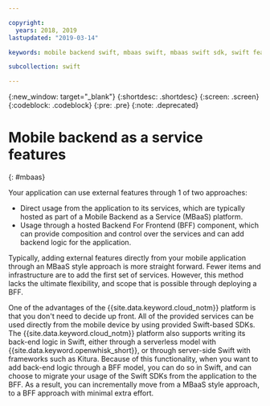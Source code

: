 ```yaml
---

copyright:
  years: 2018, 2019
lastupdated: "2019-03-14"

keywords: mobile backend swift, mbaas swift, mbaas swift sdk, swift features, swift framework sdk

subcollection: swift

---
```


{:new_window: target="_blank"}
{:shortdesc: .shortdesc}
{:screen: .screen}
{:codeblock: .codeblock}
{:pre: .pre}
{:note: .deprecated}

# Mobile backend as a service features
{: #mbaas}

Your application can use external features through 1 of two approaches:
* Direct usage from the application to its services, which are typically hosted as part of a Mobile Backend as a Service (MBaaS) platform.
* Usage through a hosted Backend For Frontend (BFF) component, which can provide composition and control over the services and can add backend logic for the application.

Typically, adding external features directly from your mobile application through an MBaaS style approach is more straight forward. Fewer items and infrastructure are to add the first set of services. However, this method lacks the ultimate flexibility, and scope that is possible through deploying a BFF.

One of the advantages of the {{site.data.keyword.cloud_notm}} platform is that you don't need to decide up front. All of the provided services can be used directly from the mobile device by using provided Swift-based SDKs. The {{site.data.keyword.cloud_notm}} platform also supports writing its back-end logic in Swift, either through a serverless model with {{site.data.keyword.openwhisk_short}}, or through server-side Swift with frameworks such as Kitura. Because of this functionality, when you want to add back-end logic through a BFF model, you can do so in Swift, and can choose to migrate your usage of the Swift SDKs from the application to the BFF. As a result, you can incrementally move from a MBaaS style approach, to a BFF approach with minimal extra effort.
